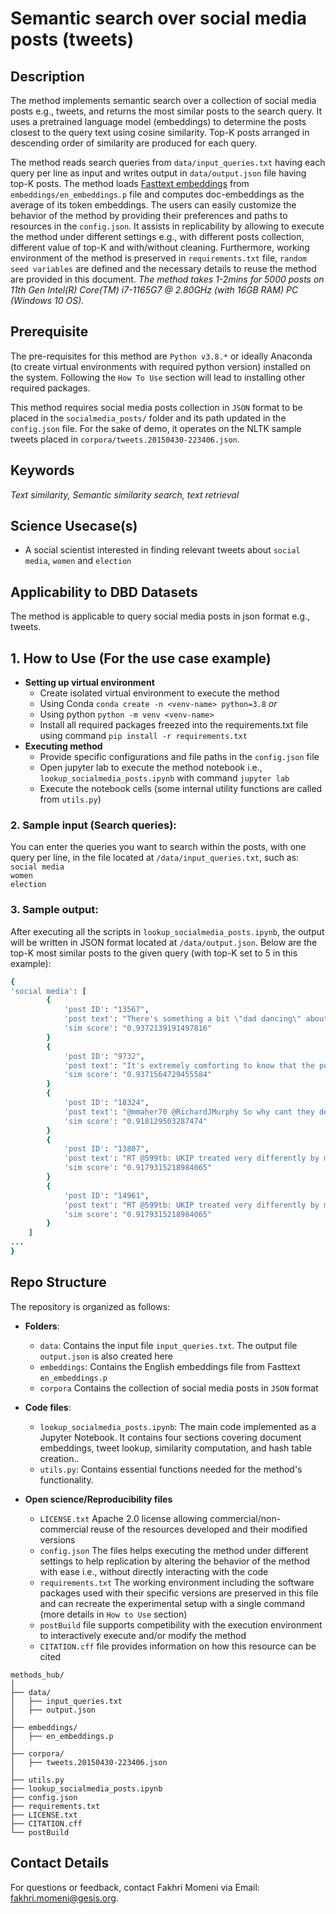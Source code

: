 # Semantic search over social media posts (tweets)

## Description
The method implements semantic search over a collection of social media posts e.g., tweets, and returns the most similar posts to the search query. It uses a pretrained language model (embeddings) to determine the posts closest to the query text using cosine similarity. Top-K posts arranged in descending order of similarity are produced for each query.

The method reads search queries from `data/input_queries.txt` having each query per line as input and writes output in `data/output.json` file having top-K posts. The method loads [Fasttext embeddings](https://dl.fbaipublicfiles.com/fasttext/vectors-english/wiki-news-300d-1M.vec.zip) from `embeddings/en_embeddings.p` file and computes doc-embeddings as the average of its token embeddings.
The users can easily customize the behavior of the method by providing their preferences and paths to resources in the `config.json`. It assists in replicability by allowing to execute the method under different settings e.g., with different posts collection, different value of top-K and with/without cleaning. Furthermore, working environment of the method is preserved in `requirements.txt` file, `random seed variables` are defined and the necessary details to reuse the method are provided in this document. *The method takes 1-2mins for 5000 posts on 11th Gen Intel(R) Core(TM) i7-1165G7 @ 2.80GHz (with 16GB RAM) PC (Windows 10 OS).* 

## Prerequisite
The pre-requisites for this method are `Python v3.8.*` or ideally Anaconda (to create virtual environments with required python version) installed on the system. Following the `How To Use` section will lead to installing other required packages.

This method requires social media posts collection in `JSON` format to be placed in the `socialmedia_posts/` folder and its path updated in the `config.json` file. For the sake of demo, it operates on the NLTK sample tweets placed in `corpora/tweets.20150430-223406.json`.

## Keywords
*Text similarity, Semantic similarity search, text retrieval* 

## Science Usecase(s)
- A social scientist interested in finding relevant tweets about `social media`, `women` and `election`

## Applicability to DBD Datasets
The method is applicable to query social media posts in json format e.g., tweets. 

## 1. How to Use (For the use case example)
- **Setting up virtual environment**
    - Create isolated virtual environment to execute the method
    - Using Conda `conda create -n <venv-name> python=3.8` *or*
    - Using python `python -m venv <venv-name>`
    - Install all required packages freezed into the requirements.txt file using command `pip install -r requirements.txt` 
- **Executing method**
    - Provide specific configurations and file paths in the `config.json` file
    - Open jupyter lab to execute the method notebook i.e., `lookup_socialmedia_posts.ipynb` with command `jupyter lab`
    - Execute the notebook cells (some internal utility functions are called from `utils.py`)


### 2. Sample input (Search queries):
You can enter the queries you want to search within the posts, with one query per line, in the file located at `/data/input_queries.txt`, such as:
`social media` \
`women` \
`election`


### 3. Sample output:
After executing all the scripts in `lookup_socialmedia_posts.ipynb`, the output will be written in JSON format located at `/data/output.json`. Below are the top-K most similar posts to the given query (with top-K set to 5 in this example):

```ruby
{
'social media': [
        {
            'post ID': "13567",
            'post text': "There's something a bit \"dad dancing\" about the way the Tories try to electioneer via social media https://t.co/WH0cmv76VD",
            'sim score': "0.9372139191497816" 
        }
        {
            'post ID': "9732",
            'post text': "It's extremely comforting to know that the power of mainstream media has been diluted by social media? #SNP",
            'sim score': "0.9371564729455584" 
        }
        {
            'post ID': "18324",
            'post text': "@mmaher70 @RichardJMurphy So why cant they defend the position thats just total incompetence constantly allow Tories to set agenda esp media",
            'sim score': "0.918129503287474" 
        }
        {
            'post ID': "13807",
            'post text': "RT @599tb: UKIP treated very differently by media #AskNigelFarage http://t.co/pLxsraTDTJ",
            'sim score': "0.9179315218984065" 
        }
        {
            'post ID': "14961",
            'post text': "RT @599tb: UKIP treated very differently by media #AskNigelFarage http://t.co/pLxsraTDTJ",
            'sim score': "0.9179315218984065" 
        }
    ]
...
}
```
## Repo Structure
The repository is organized as follows:
- **Folders**:
  - `data`: Contains the input file `input_queries.txt`. The output file `output.json` is also created here
  - `embeddings`: Contains the English embeddings file from Fasttext `en_embeddings.p`
  - `corpora` Contains the collection of social media posts in `JSON` format

- **Code files**:
  - `lookup_socialmedia_posts.ipynb`: The main code implemented as a Jupyter Notebook. It contains four sections covering document embeddings, tweet lookup, similarity computation, and hash table creation..
  - `utils.py`: Contains essential functions needed for the method's functionality.
    
- **Open science/Reproducibility files**
  - `LICENSE.txt` Apache 2.0 license allowing commercial/non-commercial reuse of the resources developed and their modified versions
  - `config.json` The files helps executing the method under different settings to help replication by altering the behavior of the method with ease i.e., without directly interacting with the code
  - `requirements.txt` The working environment including the software packages used with their specific versions are preserved in this file and can recreate the experimental setup with a single command (more details in `How to Use` section)
  -  `postBuild` file supports competibility with the execution environment to interactively execute and/or modify the method
  -  `CITATION.cff` file provides information on how this resource can be cited

```
methods_hub/
│
├── data/
│   ├── input_queries.txt
│   ├── output.json
│
├── embeddings/
│   ├── en_embeddings.p
│
├── corpora/
│   ├── tweets.20150430-223406.json
│
├── utils.py
├── lookup_socialmedia_posts.ipynb
├── config.json
├── requirements.txt
├── LICENSE.txt
├── CITATION.cff
└── postBuild
```

## Contact Details
For questions or feedback, contact Fakhri Momeni via Email: fakhri.momeni@gesis.org.






